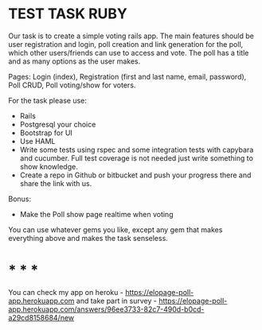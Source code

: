 # TEST TASK RUBY

Our task is to create a simple voting rails app. The main features should be user registration and login, poll creation and link generation for the poll, which other users/friends can use to access and vote. The poll has a title and as many options as the user makes.

Pages:
Login (index), Registration (first and last name, email, password), Poll CRUD, Poll voting/show for voters.

For the task please use:

* Rails
* Postgresql your choice
* Bootstrap for UI
* Use HAML
* Write some tests using rspec and some integration tests with capybara and cucumber. Full test coverage is not needed just write something to show knowledge.
* Create a repo in Github or bitbucket and push your progress there and share the link with us.

Bonus:

* Make the Poll show page realtime when voting

You can use whatever gems you like, except any gem that makes everything above and makes the task senseless.

# * * *

You can check my app on heroku - https://elopage-poll-app.herokuapp.com
and take part in survey - https://elopage-poll-app.herokuapp.com/answers/96ee3733-82c7-490d-b0cd-a29cd8158684/new
